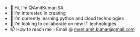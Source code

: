 - 👋 Hi, I’m @AmitKumar-SA
- 👀 I’m interested in creating
- 🌱 I’m currently learning python and cloud technologies
- 💞️ I’m looking to collaborate on new IT technologies
- 📫 How to reach me - Email @ meet.amit.kumar@gmail.com

<!---
AmitKumar-SA/AmitKumar-SA is a ✨ special ✨ repository because its `README.md` (this file) appears on your GitHub profile.
You can click the Preview link to take a look at your changes.
--->
